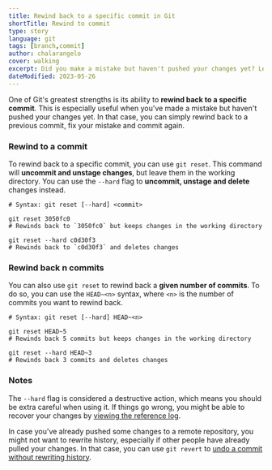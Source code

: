 ```yaml
---
title: Rewind back to a specific commit in Git
shortTitle: Rewind to commit
type: story
language: git
tags: [branch,commit]
author: chalarangelo
cover: walking
excerpt: Did you make a mistake but haven't pushed your changes yet? Learn how to rewind back to a specific commit in Git.
dateModified: 2023-05-26
---
```


One of Git's greatest strengths is its ability to **rewind back to a specific commit**. This is especially useful when you've made a mistake but haven't pushed your changes yet. In that case, you can simply rewind back to a previous commit, fix your mistake and commit again.

### Rewind to a commit

To rewind back to a specific commit, you can use `git reset`. This command will **uncommit and unstage changes**, but leave them in the working directory. You can use the `--hard` flag to **uncommit, unstage and delete** changes instead.

```shell
# Syntax: git reset [--hard] <commit>

git reset 3050fc0
# Rewinds back to `3050fc0` but keeps changes in the working directory

git reset --hard c0d30f3
# Rewinds back to `c0d30f3` and deletes changes
```

### Rewind back n commits

You can also use `git reset` to rewind back a **given number of commits**. To do so, you can use the `HEAD~<n>` syntax, where `<n>` is the number of commits you want to rewind back.

```shell
# Syntax: git reset [--hard] HEAD~<n>

git reset HEAD~5
# Rewinds back 5 commits but keeps changes in the working directory

git reset --hard HEAD~3
# Rewinds back 3 commits and deletes changes
```

### Notes

The `--hard` flag is considered a destructive action, which means you should be extra careful when using it. If things go wrong, you might be able to recover your changes by [viewing the reference log](/git/s/view-undo-history).

In case you've already pushed some changes to a remote repository, you might not want to rewrite history, especially if other people have already pulled your changes. In that case, you can use `git revert` to [undo a commit without rewriting history](/git/s/undo-commit-without-rewriting-history).
